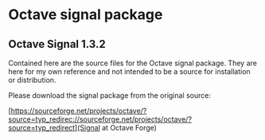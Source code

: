 # Octave signal package

## Octave Signal 1.3.2

Contained here are the source files for the Octave signal package. 
They are here for my own reference and not intended to be a source for installation or distribution.

Please download the signal package from the original source:

[https://sourceforge.net/projects/octave/?source=typ_redirec://sourceforge.net/projects/octave/?source=typ_redirect](Signal at Octave Forge) 

